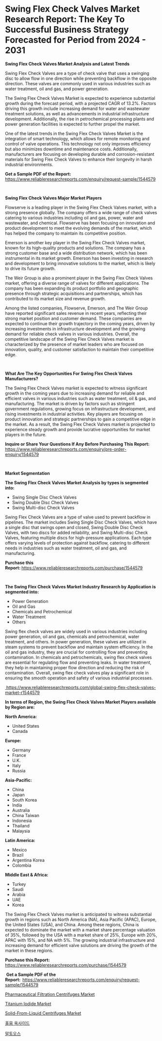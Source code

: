 <p><h1>Swing Flex Check Valves Market Research Report: The Key To Successful Business Strategy Forecasted for Period from 2024 - 2031</h1></p><p><strong>Swing Flex Check Valves Market Analysis and Latest Trends</strong></p>
<p><p>Swing Flex Check Valves are a type of check valve that uses a swinging disc to allow flow in one direction while preventing backflow in the opposite direction. These valves are commonly used in various industries such as water treatment, oil and gas, and power generation.</p><p>The Swing Flex Check Valves Market is expected to experience substantial growth during the forecast period, with a projected CAGR of 13.2%. Factors driving this growth include increasing demand for water and wastewater treatment solutions, as well as advancements in industrial infrastructure development. Additionally, the rise in petrochemical processing plants and power generation facilities is expected to further propel the market.</p><p>One of the latest trends in the Swing Flex Check Valves Market is the integration of smart technology, which allows for remote monitoring and control of valve operations. This technology not only improves efficiency but also minimizes downtime and maintenance costs. Additionally, manufacturers are focusing on developing durable and corrosion-resistant materials for Swing Flex Check Valves to enhance their longevity in harsh industrial environments.</p></p>
<p><strong>Get a Sample PDF of the Report:&nbsp;</strong> <a href="https://www.reliableresearchreports.com/enquiry/request-sample/1544579">https://www.reliableresearchreports.com/enquiry/request-sample/1544579</a></p>
<p>&nbsp;</p>
<p><strong>Swing Flex Check Valves Major Market Players</strong></p>
<p><p>Flowserve is a leading player in the Swing Flex Check Valves market, with a strong presence globally. The company offers a wide range of check valves catering to various industries including oil and gas, power, water and wastewater, and chemical. Flowserve has been focusing on innovation and product development to meet the evolving demands of the market, which has helped the company to maintain its competitive position.</p><p>Emerson is another key player in the Swing Flex Check Valves market, known for its high-quality products and solutions. The company has a strong customer base and a wide distribution network, which has been instrumental in its market growth. Emerson has been investing in research and development to bring innovative solutions to the market, which is likely to drive its future growth.</p><p>The Weir Group is also a prominent player in the Swing Flex Check Valves market, offering a diverse range of valves for different applications. The company has been expanding its product portfolio and geographic presence through strategic acquisitions and partnerships, which has contributed to its market size and revenue growth.</p><p>Among the listed companies, Flowserve, Emerson, and The Weir Group have reported significant sales revenue in recent years, reflecting their strong market position and customer demand. These companies are expected to continue their growth trajectory in the coming years, driven by increasing investments in infrastructure development and the growing demand for reliable check valves in various industries. Overall, the competitive landscape of the Swing Flex Check Valves market is characterized by the presence of market leaders who are focused on innovation, quality, and customer satisfaction to maintain their competitive edge.</p></p>
<p>&nbsp;</p>
<p><strong>What Are The Key Opportunities For Swing Flex Check Valves Manufacturers?</strong></p>
<p><p>The Swing Flex Check Valves market is expected to witness significant growth in the coming years due to increasing demand for reliable and efficient valves in various industries such as water treatment, oil & gas, and manufacturing. The market is driven by factors such as stringent government regulations, growing focus on infrastructure development, and rising investments in industrial activities. Key players are focusing on product innovation and strategic partnerships to gain a competitive edge in the market. As a result, the Swing Flex Check Valves market is projected to experience steady growth and provide lucrative opportunities for market players in the future.</p></p>
<p><strong>Inquire or Share Your Questions If Any Before Purchasing This Report:</strong> <a href="https://www.reliableresearchreports.com/enquiry/pre-order-enquiry/1544579">https://www.reliableresearchreports.com/enquiry/pre-order-enquiry/1544579</a></p>
<p>&nbsp;</p>
<p><strong>Market Segmentation</strong></p>
<p><strong>The Swing Flex Check Valves Market Analysis by types is segmented into:</strong></p>
<p><ul><li>Swing Single Disc Check Valves</li><li>Swing Double Disc Check Valves</li><li>Swing Multi-disc Check Valves</li></ul></p>
<p><p>Swing Flex Check Valves are a type of valve used to prevent backflow in pipelines. The market includes Swing Single Disc Check Valves, which have a single disc that swings open and closed, Swing Double Disc Check Valves, with two discs for added reliability, and Swing Multi-disc Check Valves, featuring multiple discs for high-pressure applications. Each type offers varying levels of protection against backflow, catering to different needs in industries such as water treatment, oil and gas, and manufacturing.</p></p>
<p><strong>Purchase this Report:&nbsp;</strong><a href="https://www.reliableresearchreports.com/purchase/1544579">https://www.reliableresearchreports.com/purchase/1544579</a></p>
<p>&nbsp;</p>
<p><strong>The Swing Flex Check Valves Market Industry Research by Application is segmented into:</strong></p>
<p><ul><li>Power Generation</li><li>Oil and Gas</li><li>Chemicals and Petrochemical</li><li>Water Treatment</li><li>Others</li></ul></p>
<p><p>Swing flex check valves are widely used in various industries including power generation, oil and gas, chemicals and petrochemical, water treatment, and others. In power generation, these valves are utilized in steam systems to prevent backflow and maintain system efficiency. In the oil and gas industry, they are crucial for controlling flow and preventing contamination. In chemicals and petrochemicals, swing flex check valves are essential for regulating flow and preventing leaks. In water treatment, they help in maintaining proper flow direction and reducing the risk of contamination. Overall, swing flex check valves play a significant role in ensuring the smooth operation and safety of various industrial processes.</p></p>
<p><a href="https://www.reliableresearchreports.com/global-swing-flex-check-valves-market-r1544579">&nbsp;https://www.reliableresearchreports.com/global-swing-flex-check-valves-market-r1544579</a></p>
<p><strong>In terms of Region, the Swing Flex Check Valves Market Players available by Region are:</strong></p>
<p>
    <p> <strong> North America: </strong>
        <ul>
            <li>United States</li>
            <li>Canada</li>
        </ul>
        </p> 
    <p> <strong> Europe: </strong>
        <ul>
            <li>Germany</li>
            <li>France</li>
            <li>U.K.</li>
            <li>Italy</li>
            <li>Russia</li>
        </ul>
        </p> 
    <p> <strong> Asia-Pacific: </strong>
        <ul>
            <li>China</li>
            <li>Japan</li>
            <li>South Korea</li>
            <li>India</li>
            <li>Australia</li>
            <li>China Taiwan</li>
            <li>Indonesia</li>
            <li>Thailand</li>
            <li>Malaysia</li>
        </ul>
        </p> 
    <p> <strong> Latin America: </strong>
        <ul>
            <li>Mexico</li>
            <li>Brazil</li>
            <li>Argentina Korea</li>
            <li>Colombia</li>
        </ul>
        </p> 
    <p> <strong> Middle East & Africa: </strong>
        <ul>
            <li>Turkey</li>
            <li>Saudi</li>
            <li>Arabia</li>
            <li>UAE</li>
            <li>Korea</li>
        </ul>
    </p>
    </p>
<p><p>The Swing Flex Check Valves market is anticipated to witness substantial growth in regions such as North America (NA), Asia Pacific (APAC), Europe, the United States (USA), and China. Among these regions, China is expected to dominate the market with a market share percentage valuation of 35%, followed by the USA with a market share of 25%, Europe with 20%, APAC with 15%, and NA with 5%. The growing industrial infrastructure and increasing demand for efficient valve solutions are driving the growth of the market in these regions.</p></p>
<p><strong>Purchase this Report: </strong><a href="https://www.reliableresearchreports.com/purchase/1544579">https://www.reliableresearchreports.com/purchase/1544579</a></p>
<p>&nbsp;<strong>Get a Sample PDF of the Report:&nbsp;&nbsp;</strong><a href="https://www.reliableresearchreports.com/enquiry/request-sample/1544579">https://www.reliableresearchreports.com/enquiry/request-sample/1544579</a></p>
<p><strong></strong></p>
<p><p><a href="https://github.com/arionmp/Market-Research-Report-List-3/blob/main/pharmaceutical-filtration-centrifuges-market.md">Pharmaceutical Filtration Centrifuges Market</a></p><p><a href="https://issuu.com/reportprime-2/docs/titanium-iodide-market-size-2030.pptx">Titanium Iodide Market</a></p><p><a href="https://github.com/pgtimber/Market-Research-Report-List-2/blob/main/solid-from-liquid-centrifuges-market.md">Solid-From-Liquid Centrifuges Market</a></p><p><a href="https://github.com/JackieFauhey9089475/Market-Research-Report-List-1/blob/main/837552736533.md">홀뮴 옥사이드</a></p><p><a href="https://github.com/Howaoole34545/Market-Research-Report-List-1/blob/main/893961036532.md">말토오스</a></p></p>